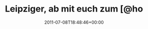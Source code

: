 ---
retweeted: false
source: <a href="http://getspaz.com" rel="nofollow">Spaz</a>
entities:
  hashtags: []
  symbols: []
  user_mentions:
  - name: Hörspielsommer
    screen_name: hoerspielsommer
    indices:
    - '27'
    - '43'
    id_str: '28128739'
    id: '28128739'
  urls: []
display_text_range:
- '0'
- '44'
favorite_count: '0'
id_str: '89405582733348865'
truncated: false
retweet_count: '0'
id: '89405582733348865'
created_at: Fri Jul 08 18:48:46 +0000 2011
favorited: false
full_text: Leipziger, ab mit euch zum [@hoerspielsommer](https://twitter.com/hoerspielsommer)!
lang: de
tags:
- pesos:twitter
date: '2011-07-08T18:48:46+00:00'
src: https://twitter.com/bascht/status/89405582733348865
original_url: https://twitter.com/bascht/status/89405582733348865
type: twitter_tweet
text: Leipziger, ab mit euch zum [@hoerspielsommer](https://twitter.com/hoerspielsommer)!
title: Leipziger, ab mit euch zum [@ho

---